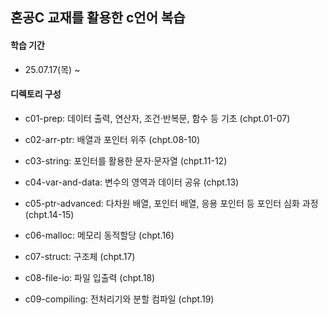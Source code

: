 ## 혼공C 교재를 활용한 c언어 복습

#### 학습 기간
- 25.07.17(목) ~

#### 디렉토리 구성
- c01-prep: 데이터 출력, 연산자, 조건·반복문, 함수 등 기초 (chpt.01-07)

- c02-arr-ptr: 배열과 포인터 위주 (chpt.08-10)

- c03-string: 포인터를 활용한 문자·문자열 (chpt.11-12)

- c04-var-and-data: 변수의 영역과 데이터 공유 (chpt.13)

- c05-ptr-advanced: 다차원 배열, 포인터 배열, 응용 포인터 등 포인터 심화 과정 (chpt.14-15)

- c06-malloc: 메모리 동적할당 (chpt.16)

- c07-struct: 구조체 (chpt.17)

- c08-file-io: 파일 입출력 (chpt.18)

- c09-compiling: 전처리기와 분할 컴파일 (chpt.19)
